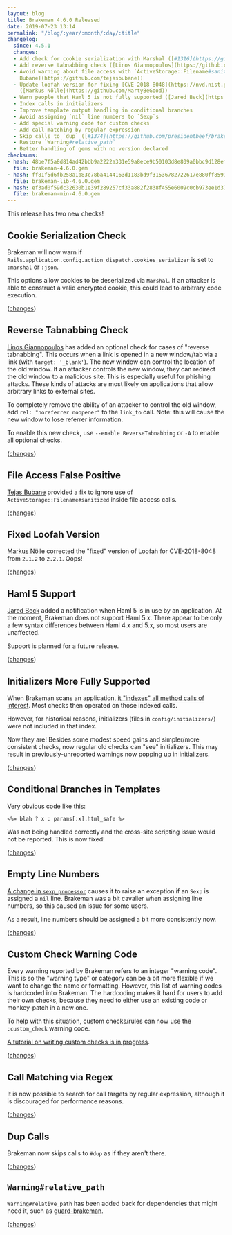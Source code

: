 ```yaml
---
layout: blog
title: Brakeman 4.6.0 Released
date: 2019-07-23 13:14
permalink: "/blog/:year/:month/:day/:title"
changelog:
  since: 4.5.1
  changes:
  - Add check for cookie serialization with Marshal ([#1316](https://github.com/presidentbeef/brakeman/issues/1316))
  - Add reverse tabnabbing check ([Linos Giannopoulos](https://github.com/linosgian))
  - Avoid warning about file access with `ActiveStorage::Filename#sanitized` ([Tejas
    Bubane](https://github.com/tejasbubane))
  - Update loofah version for fixing [CVE-2018-8048](https://nvd.nist.gov/vuln/detail/CVE-2018-8048)
    ([Markus Nölle](https://github.com/MartyBeGood))
  - Warn people that Haml 5 is not fully supported ([Jared Beck](https://github.com/jaredbeck))
  - Index calls in initializers
  - Improve template output handling in conditional branches
  - Avoid assigning `nil` line numbers to `Sexp`s
  - Add special warning code for custom checks
  - Add call matching by regular expression
  - Skip calls to `dup` ([#1374](https://github.com/presidentbeef/brakeman/issues/1374))
  - Restore `Warning#relative_path`
  - Better handling of gems with no version declared
checksums:
- hash: 48be7f5a8d814ad42bbb9a2222a331e59a8ece9b50103d8e809a0bbc9d128ef9
  file: brakeman-4.6.0.gem
- hash: ff81f5d6fb258a1b83c78ba4144163d1183bd9f31536782722617e880ff85917
  file: brakeman-lib-4.6.0.gem
- hash: ef3ad0f59dc32630b1e39f289257cf33a882f2838f455e6009c0cb973ee1d378
  file: brakeman-min-4.6.0.gem
---
```



This release has two new checks!


## Cookie Serialization Check

Brakeman will now warn if `Rails.application.config.action_dispatch.cookies_serializer` is set to `:marshal` or `:json`.

This options allow cookies to be deserialized via `Marshal`. If an attacker is able to construct a valid encrypted cookie, this could lead to arbitrary code execution.

([changes](https://github.com/presidentbeef/brakeman/pull/1364))

## Reverse Tabnabbing Check

[Linos Giannopoulos](https://github.com/linosgian) has added an optional check for cases of "reverse tabnabbing". This occurs when a link is opened in a new window/tab via a link (with `target: '_blank'`).
The new window can control the location of the old window. If an attacker controls the new window, they can redirect the old window to a malicious site. This is especially useful for 
phishing attacks. These kinds of attacks are most likely on applications that allow arbitrary links to external sites.

To completely remove the ability of an attacker to control the old window, add `rel: "noreferrer noopener"` to the `link_to` call. Note: this will cause the new window to lose referrer information.

To enable this new check, use `--enable ReverseTabnabbing` or `-A` to enable all optional checks.

([changes](https://github.com/presidentbeef/brakeman/pull/1367))

## File Access False Positive

[Tejas Bubane](https://github.com/tejasbubane) provided a fix to ignore use of `ActiveStorage::Filename#sanitized` inside file access calls.

([changes](https://github.com/presidentbeef/brakeman/pull/1375))

## Fixed Loofah Version

[Markus Nölle](https://github.com/MartyBeGood) corrected the "fixed" version of Loofah for CVE-2018-8048 from `2.1.2` to `2.2.1`. Oops!

([changes](https://github.com/presidentbeef/brakeman/pull/1371))

## Haml 5 Support

[Jared Beck](https://github.com/jaredbeck) added a notification when Haml 5 is in use by an application. At the moment, Brakeman does not support Haml 5.x.
There appear to be only a few syntax differences between Haml 4.x and 5.x, so most users are unaffected.

Support is planned for a future release.

([changes](https://github.com/presidentbeef/brakeman/pull/1379))

## Initializers More Fully Supported

When Brakeman scans an application, [it "indexes" all method calls of interest](https://blog.presidentbeef.com/blog/2012/11/28/faster-call-indexing-in-brakeman-1-dot-8-3/). Most checks then operated on those indexed calls.

However, for historical reasons, initializers (files in `config/initializers/`) were not included in that index.

Now they are! Besides some modest speed gains and simpler/more consistent checks, now regular old checks can "see" initializers.
This may result in previously-unreported warnings now popping up in initializers.

([changes](https://github.com/presidentbeef/brakeman/pull/1363))

## Conditional Branches in Templates

Very obvious code like this:

```
<%= blah ? x : params[:x].html_safe %>
```

Was not being handled correctly and the cross-site scripting issue would not be reported. This is now fixed!

([changes](https://github.com/presidentbeef/brakeman/pull/1361))

## Empty Line Numbers

[A change in `sexp_processor`](https://github.com/seattlerb/sexp_processor/commit/ce284487f057203360c41b14d2b25f8c5453fbb9) causes it to raise an exception if an `Sexp` is assigned a `nil` line.
Brakeman was a bit cavalier when assigning line numbers, so this caused an issue for some users.

As a result, line numbers should be assigned a bit more consistently now.

([changes](https://github.com/presidentbeef/brakeman/pull/1360))

## Custom Check Warning Code

Every warning reported by Brakeman refers to an integer "warning code". This is so the "warning type" or category can be a bit more flexible if we want to change the name or formatting.
However, this list of warning codes is hardcoded into Brakeman. The hardcoding makes it hard for users to add their own checks, because they need to either use an existing code or monkey-patch in a new one. 

To help with this situation, custom checks/rules can now use the `:custom_check` warning code. 

[A tutorial on writing custom checks is in progress](https://github.com/presidentbeef/brakeman/wiki/Creating-Custom-Brakeman-Rules).

([changes](https://github.com/presidentbeef/brakeman/pull/1377))

## Call Matching via Regex

It is now possible to search for call targets by regular expression, although it is discouraged for performance reasons.

([changes](https://github.com/presidentbeef/brakeman/pull/1358))

## Dup Calls

Brakeman now skips calls to `#dup` as if they aren't there.

([changes](https://github.com/presidentbeef/brakeman/pull/1386))

## `Warning#relative_path`

`Warning#relative_path` has been added back for dependencies that might need it, such as [guard-brakeman](https://github.com/guard/guard-brakeman/pull/36/).

([changes](https://github.com/presidentbeef/brakeman/pull/1365))

